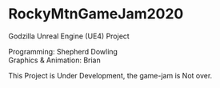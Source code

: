 # RockyMtnGameJam2020
Godzilla Unreal Engine (UE4) Project


Programming: Shepherd Dowling  
Graphics & Animation: Brian  


This Project is Under Development, the game-jam is Not over.